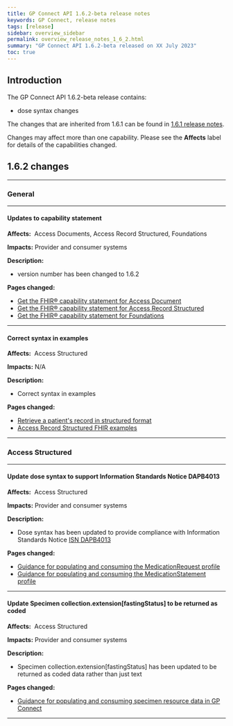 ```yaml
---
title: GP Connect API 1.6.2-beta release notes
keywords: GP Connect, release notes
tags: [release]
sidebar: overview_sidebar
permalink: overview_release_notes_1_6_2.html
summary: "GP Connect API 1.6.2-beta released on XX July 2023"
toc: true
---
```


## Introduction ##

The GP Connect API 1.6.2-beta release contains:

- dose syntax changes

The changes that are inherited from 1.6.1 can be found in [1.6.1 release notes](overview_release_notes_1_6_1.html).

Changes may affect more than one capability. Please see the **Affects** label for details of the capabilities changed.

## 1.6.2 changes ##

---

### General

---

#### Updates to capability statement

**Affects:**&nbsp; Access Documents, Access Record Structured, Foundations

**Impacts:** Provider and consumer systems

**Description:**

- version number has been changed to 1.6.2

**Pages changed:**

- [Get the FHIR&reg; capability statement for Access Document](access_documents_use_case_get_the_fhir_capability_statement.html)
- [Get the FHIR&reg; capability statement for Access Record Structured](accessrecord_structured_get_the_fhir_capability_statement.html)
- [Get the FHIR&reg; capability statement for Foundations](foundations_use_case_get_the_fhir_capability_statement.html)

---

#### Correct syntax in examples

**Affects:**&nbsp; Access Structured

**Impacts:** N/A

**Description:**

- Correct syntax in examples

**Pages changed:**

- [Retrieve a patient's record in structured format](accessrecord_structured_development_retrieve_patient_record.html)
- [Access Record Structured FHIR examples](accessrecord_structured_development_fhir_examples_forwards_consultations.html)

---

### Access Structured

---

#### Update dose syntax to support Information Standards Notice DAPB4013

**Affects:**&nbsp; Access Structured

**Impacts:** Provider and consumer systems

**Description:**

- Dose syntax has been updated to provide compliance with Information Standards Notice [ISN DAPB4013](https://digital.nhs.uk/data-and-information/information-standards/information-standards-and-data-collections-including-extractions/publications-and-notifications/standards-and-collections/dapb4013-medicine-and-allergy-intolerance-data-transfer)

**Pages changed:**

- [Guidance for populating and consuming the MedicationRequest profile](accessrecord_structured_development_medicationrequest.html)
- [Guidance for populating and consuming the MedicationStatement profile](accessrecord_structured_development_medicationstatement.html)

---

#### Update Specimen collection.extension[fastingStatus] to be returned as coded

**Affects:**&nbsp; Access Structured

**Impacts:** Provider and consumer systems

**Description:**

- Specimen collection.extension[fastingStatus] has been updated to be returned as coded data rather than just text

**Pages changed:**

- [Guidance for populating and consuming specimen resource data in GP Connect](accessrecord_structured_development_specimen.html)

---
